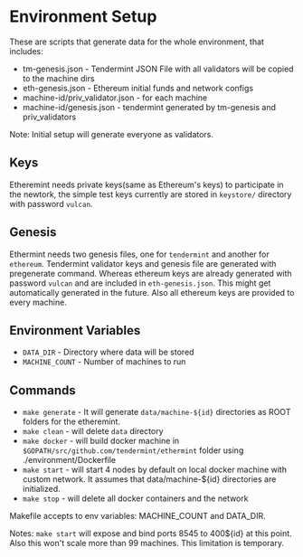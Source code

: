 Environment Setup
===

These are scripts that generate data for the whole environment, that includes:
  - tm-genesis.json - Tendermint JSON File with all validators will be copied to the machine dirs
  - eth-genesis.json - Ethereum initial funds and network configs
  - machine-id/priv_validator.json - for each machine
  - machine-id/genesis.json - tendermint generated by tm-genesis and priv_validators

Note: Initial setup will generate everyone as validators.

## Keys
  Etheremint needs private keys(same as Ethereum's keys) to participate in the newtork, the simple
test keys currently are stored in `keystore/` directory with password `vulcan`.

## Genesis
  Ethermint needs two genesis files, one for `tendermint` and another for `ethereum`. Tendermint
validator keys and genesis file are generated with pregenerate command. Whereas ethereum keys
are already generated with password `vulcan` and are included in `eth-genesis.json`. This might
get automatically generated in the future.
  Also all ethereum keys are provided to every machine.

## Environment Variables
  * `DATA_DIR` - Directory where data will be stored
  * `MACHINE_COUNT` - Number of machines to run

## Commands
  * `make generate` - It will generate `data/machine-${id}` directories as ROOT folders for
the etheremint.
  * `make clean` - will delete `data` directory
  * `make docker` - will build docker machine in `$GOPATH/src/github.com/tendermint/ethermint`
folder using ./environment/Dockerfile
  * `make start` - will start 4 nodes by default on local docker machine with custom network. It
assumes that data/machine-${id} directories are initialized.
  * `make stop` - will delete all docker containers and the network

Makefile accepts to env variables: MACHINE_COUNT and DATA_DIR.

Notes: `make start` will expose and bind ports 8545 to 400${id} at this point. Also this
won't scale more than 99 machines. This limitation is temporary.
